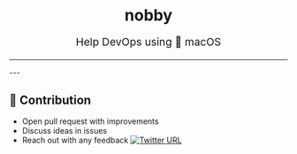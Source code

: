 <h1 align="center">
    nobby  
</h1>
<p align="center" style="font-size: 1.2rem;"> Help DevOps using  macOS </p>
<hr />
---

## 👬 Contribution

- Open pull request with improvements
- Discuss ideas in issues
- Reach out with any feedback [![Twitter URL](https://img.shields.io/twitter/url/https/twitter.com/anmol_nagpal.svg?style=social&label=Follow%20%40anmol_nagpal)](https://twitter.com/anmol_nagpal)

